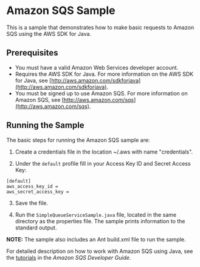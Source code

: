 # Amazon SQS Sample

This is a sample that demonstrates how to make basic requests to Amazon SQS using the AWS SDK for Java.

## Prerequisites

*   You must have a valid Amazon Web Services developer account.
*   Requires the AWS SDK for Java. For more information on the AWS SDK for Java, see [http://aws.amazon.com/sdkforjava](http://aws.amazon.com/sdkforjava).
*   You must be signed up to use Amazon SQS. For more information on Amazon SQS, see [http://aws.amazon.com/sqs](http://aws.amazon.com/sqs).

## Running the Sample

The basic steps for running the Amazon SQS sample are:

1.  Create a credentials file in the location ~/.aws with name "credentials".

2.  Under the `default` profile fill in your Access Key ID and Secret Access Key:

  ```
  [default]
  aws_access_key_id =
  aws_secret_access_key =
  ```

3.  Save the file.

4.  Run the `SimpleQueueServiceSample.java` file, located in the same directory as the properties file. The sample prints information to the standard output.

**NOTE:** The sample also includes an Ant build.xml file to run the sample.

For detailed description on how to work with Amazon SQS using Java, see the [tutorials](http://docs.aws.amazon.com/AWSSimpleQueueService/latest/SQSDeveloperGuide/sqs-tutorials.html) in the _Amazon SQS Developer Guide_.
